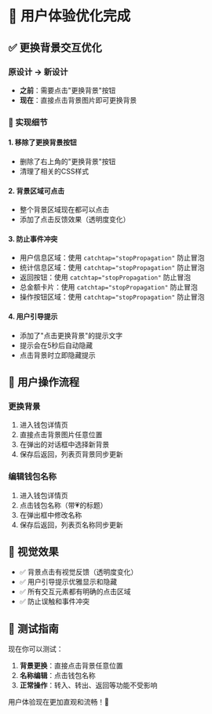 # 🎨 用户体验优化完成

## ✅ 更换背景交互优化

### 原设计 → 新设计
- **之前**：需要点击"更换背景"按钮
- **现在**：直接点击背景图片即可更换背景

### 🔧 实现细节

#### 1. 移除了更换背景按钮
- 删除了右上角的"更换背景"按钮
- 清理了相关的CSS样式

#### 2. 背景区域可点击
- 整个背景区域现在都可以点击
- 添加了点击反馈效果（透明度变化）

#### 3. 防止事件冲突
- 用户信息区域：使用 `catchtap="stopPropagation"` 防止冒泡
- 统计信息区域：使用 `catchtap="stopPropagation"` 防止冒泡
- 返回按钮：使用 `catchtap="stopPropagation"` 防止冒泡
- 总金额卡片：使用 `catchtap="stopPropagation"` 防止冒泡
- 操作按钮区域：使用 `catchtap="stopPropagation"` 防止冒泡

#### 4. 用户引导提示
- 添加了"点击更换背景"的提示文字
- 提示会在5秒后自动隐藏
- 点击背景时立即隐藏提示

## 🎯 用户操作流程

### 更换背景
1. 进入钱包详情页
2. 直接点击背景图片任意位置
3. 在弹出的对话框中选择新背景
4. 保存后返回，列表页背景同步更新

### 编辑钱包名称
1. 进入钱包详情页
2. 点击钱包名称（带💗的标题）
3. 在弹出框中修改名称
4. 保存后返回，列表页名称同步更新

## 🎨 视觉效果

- ✅ 背景点击有视觉反馈（透明度变化）
- ✅ 用户引导提示优雅显示和隐藏
- ✅ 所有交互元素都有明确的点击区域
- ✅ 防止误触和事件冲突

## 🧪 测试指南

现在你可以测试：
1. **背景更换**：直接点击背景任意位置
2. **名称编辑**：点击钱包名称
3. **正常操作**：转入、转出、返回等功能不受影响

用户体验现在更加直观和流畅！🎊



